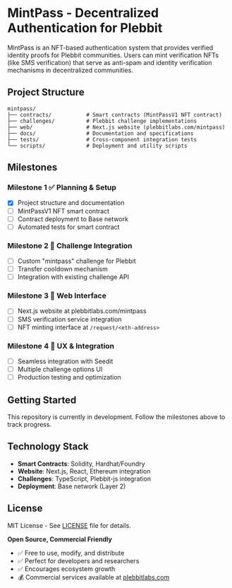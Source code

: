 # MintPass - Decentralized Authentication for Plebbit

MintPass is an NFT-based authentication system that provides verified identity proofs for Plebbit communities. Users can mint verification NFTs (like SMS verification) that serve as anti-spam and identity verification mechanisms in decentralized communities.

## Project Structure

```
mintpass/
├── contracts/           # Smart contracts (MintPassV1 NFT contract)
├── challenges/          # Plebbit challenge implementations
├── web/                 # Next.js website (plebbitlabs.com/mintpass)
├── docs/                # Documentation and specifications
├── tests/               # Cross-component integration tests
└── scripts/             # Deployment and utility scripts
```

## Milestones

### Milestone 1 ✅ Planning & Setup
- [x] Project structure and documentation
- [ ] MintPassV1 NFT smart contract
- [ ] Contract deployment to Base network
- [ ] Automated tests for smart contract

### Milestone 2 🔄 Challenge Integration
- [ ] Custom "mintpass" challenge for Plebbit
- [ ] Transfer cooldown mechanism
- [ ] Integration with existing challenge API

### Milestone 3 📅 Web Interface
- [ ] Next.js website at plebbitlabs.com/mintpass
- [ ] SMS verification service integration
- [ ] NFT minting interface at `/request/<eth-address>`

### Milestone 4 📅 UX & Integration
- [ ] Seamless integration with Seedit
- [ ] Multiple challenge options UI
- [ ] Production testing and optimization

## Getting Started

This repository is currently in development. Follow the milestones above to track progress.

## Technology Stack

- **Smart Contracts**: Solidity, Hardhat/Foundry
- **Website**: Next.js, React, Ethereum integration
- **Challenges**: TypeScript, Plebbit-js integration
- **Deployment**: Base network (Layer 2)

## License

MIT License - See [LICENSE](LICENSE) file for details.

**Open Source, Commercial Friendly**
- ✅ Free to use, modify, and distribute
- ✅ Perfect for developers and researchers  
- ✅ Encourages ecosystem growth
- 💰 Commercial services available at [plebbitlabs.com](https://plebbitlabs.com) 